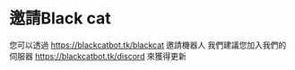 # 邀請Black cat

您可以透過 https://blackcatbot.tk/blackcat 邀請機器人
我們建議您加入我們的伺服器 https://blackcatbot.tk/discord 來獲得更新